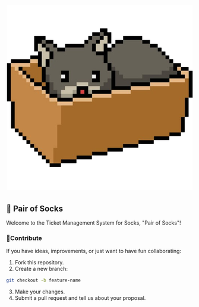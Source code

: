 <h1 align="center"><img src="./images/icon/icon.png" alt="Icono" /></h1>

## 🧦 Pair of Socks
Welcome to the Ticket Management System for Socks, "Pair of Socks"!

### 🤝Contribute
If you have ideas, improvements, or just want to have fun collaborating:

1. Fork this repository.
2. Create a new branch:

```bash
git checkout -b feature-name
```
3. Make your changes.
4. Submit a pull request and tell us about your proposal.